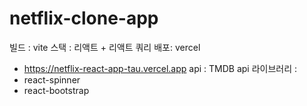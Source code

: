 # netflix-clone-app
 빌드 : vite
 스택 : 리액트 + 리액트 쿼리 
 배포: vercel
- https://netflix-react-app-tau.vercel.app
 api : TMDB api 
 라이브러리 :
- react-spinner
- react-bootstrap
